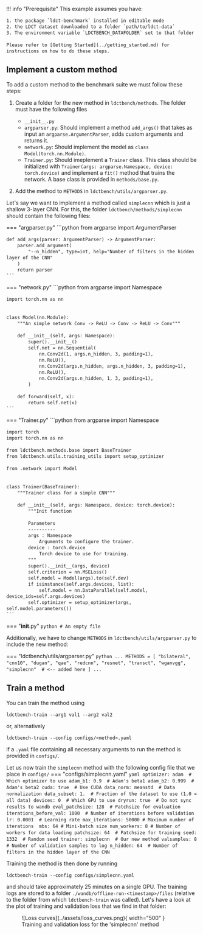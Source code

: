 !!! info "Prerequisite"
    This example assumes you have:

    1. the package `ldct-benchmark` installed in editable mode 
    2. the LDCT dataset downloaded to a folder `path/to/ldct-data`
    3. The environment variable `LDCTBENCH_DATAFOLDER` set to that folder

    Please refer to [Getting Started](../getting_started.md) for instructions on how to do these steps.

## Implement a custom method
To add a custom method to the benchmark suite we must follow these steps:

1. Create a folder for the new method in `ldctbench/methods`. The folder must have the following files
    - `__init__.py`
    - `argparser.py`: Should implement a method `add_args()` that takes as input an `argparse.ArgumentParser`, adds custom arguments and returns it.
    - `network.py`: Should implement the model as `class Model(torch.nn.Module)`.
    - `Trainer.py`: Should imeplement a `Trainer` class. This class should be initialized with `Trainer(args: argparse.Namespace, device: torch.device)` and implement a `fit()` method that trains the network. A base class is provided in `methods/base.py`.

2. Add the method to `METHODS` in `ldctbench/utils/argparser.py`.

Let's say we want to implement a method called `simplecnn` which is just a shallow 3-layer CNN. For this, the folder `ldctbench/methods/simplecnn` should contain the following files:

=== "argparser.py"
    ```python
    from argparse import ArgumentParser


    def add_args(parser: ArgumentParser) -> ArgumentParser:
        parser.add_argument(
            "--n_hidden", type=int, help="Number of filters in the hidden layer of the CNN"
        )
        return parser
    ```
=== "network.py"
    ```python
    from argparse import Namespace

    import torch.nn as nn


    class Model(nn.Module):
        """An simple network Conv -> ReLU -> Conv -> ReLU -> Conv"""

        def __init__(self, args: Namespace):
            super().__init__()
            self.net = nn.Sequential(
                nn.Conv2d(1, args.n_hidden, 3, padding=1),
                nn.ReLU(),
                nn.Conv2d(args.n_hidden, args.n_hidden, 3, padding=1),
                nn.ReLU(),
                nn.Conv2d(args.n_hidden, 1, 3, padding=1),
            )

        def forward(self, x):
            return self.net(x)
    ```

=== "Trainer.py"
    ```python
    from argparse import Namespace

    import torch
    import torch.nn as nn

    from ldctbench.methods.base import BaseTrainer
    from ldctbench.utils.training_utils import setup_optimizer

    from .network import Model


    class Trainer(BaseTrainer):
        """Trainer class for a simple CNN"""

        def __init__(self, args: Namespace, device: torch.device):
            """Init function

            Parameters
            ----------
            args : Namespace
                Arguments to configure the trainer.
            device : torch.device
                Torch device to use for training.
            """
            super().__init__(args, device)
            self.criterion = nn.MSELoss()
            self.model = Model(args).to(self.dev)
            if isinstance(self.args.devices, list):
                self.model = nn.DataParallel(self.model, device_ids=self.args.devices)
            self.optimizer = setup_optimizer(args, self.model.parameters())
    ```
=== "__init__.py"
    ```python
    # An empty file
    ```

Additionally, we have to change `METHODS` in `ldctbench/utils/argparser.py` to include the new method:

=== "ldctbench/utils/argparser.py"
    ```python
    ...
    METHODS = [
        "bilateral",
        "cnn10",
        "dugan",
        "qae",
        "redcnn",
        "resnet",
        "transct",
        "wganvgg",
        "simplecnn"  # <-- added here
    ]
    ...
    ```

## Train a method
You can train the method using
```shell
ldctbench-train --arg1 val1 --arg2 val2
```
or, alternatively
```shell
ldctbench-train --config configs/<method>.yaml
```
if a `.yaml` file containing all necessary arguments to run the method is provided in `configs/`.

Let us now train the `simplecnn` method with the following config file that we place in `configs/`
=== "configs/simplecnn.yaml"
    ```yaml
    optimizer: adam  # Which optimizer to use
    adam_b1: 0.9  # Adam's beta1
    adam_b2: 0.999  # Adam's beta2
    cuda: true  # Use CUDA
    data_norm: meanstd  # Data normalization
    data_subset: 1.  # Fraction of the dataset to use (1.0 = all data)
    devices: 0  # Which GPU to use
    dryrun: true  # Do not sync results to wandb
    eval_patchsize: 128  # Patchsize for evaluation
    iterations_before_val: 1000  # Number of iterations before validation
    lr: 0.0001  # Learning rate
    max_iterations: 50000 # Maximum number of iterations 
    mbs: 64 # Mini-batch size
    num_workers: 8 # Number of workers for data loading
    patchsize: 64  # Patchsize for training
    seed: 1332  # Random seed
    trainer: simplecnn  # Our new method
    valsamples: 8  # Number of validation samples to log
    n_hidden: 64  # Number of filters in the hidden layer of the CNN
    ```

Training the method is then done by running
```shell
ldctbench-train --config configs/simplecnn.yaml
```
and should take approximately 25 minutes on a single GPU.
The training logs are stored to a folder `./wandb/offline-run-<timestamp>/files` (relative to the folder from which `ldctbench-train` was called). Let's have a look at the plot of training and validation loss that we find in that folder:

<figure markdown="span">
  ![Loss curves](../assets/loss_curves.png){ width="500" }
  <figcaption>Training and validation loss for the 'simplecnn' method</figcaption>
</figure>
